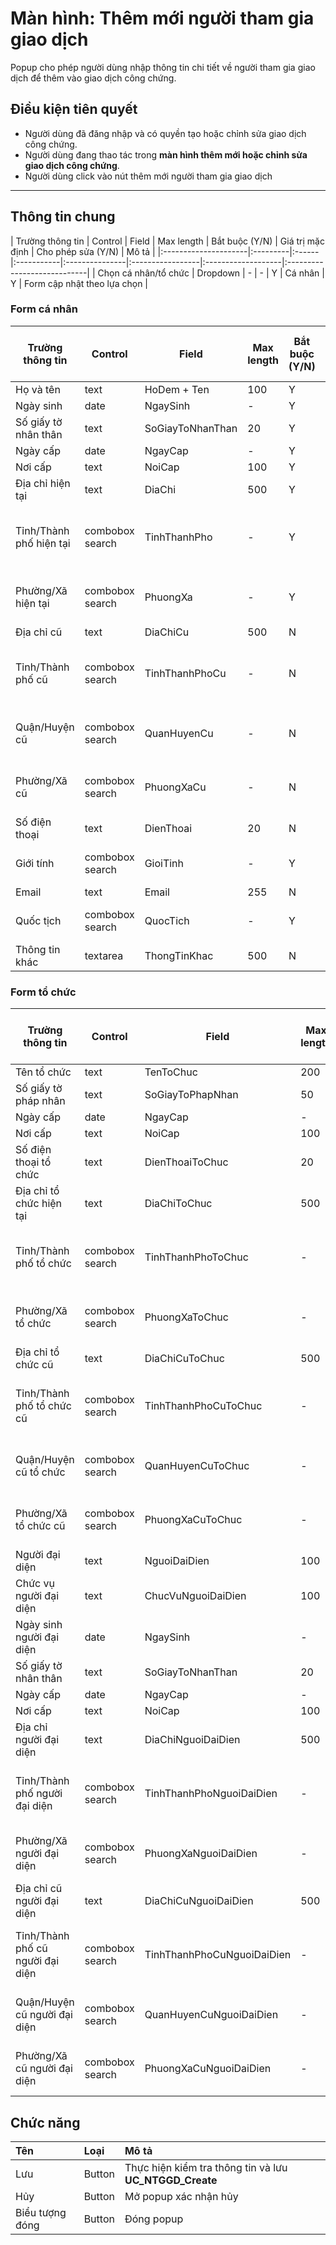 # Màn hình: Thêm mới người tham gia giao dịch
Popup cho phép người dùng nhập thông tin chi tiết về người tham gia giao dịch để thêm vào giao dịch công chứng.  

## Điều kiện tiên quyết
- Người dùng đã đăng nhập và có quyền tạo hoặc chỉnh sửa giao dịch công chứng.
- Người dùng đang thao tác trong **màn hình thêm mới hoặc chỉnh sửa giao dịch công chứng**.
- Người dùng click vào nút thêm mới người tham gia giao dịch

---

## Thông tin chung

<div style="overflow-x:auto">
| Trường thông tin     | Control  | Field | Max length | Bắt buộc (Y/N) | Giá trị mặc định | Cho phép sửa (Y/N) | Mô tả                       |
|:---------------------|:---------|:------|:-----------|:---------------|:-----------------|:-------------------|:----------------------------|
| Chọn cá nhân/tổ chức | Dropdown | -     | -          | Y              | Cá nhân          | Y                  | Form cập nhật theo lựa chọn |
</div>

### Form cá nhân
| Trường thông tin        | Control         | Field            | Max length | Bắt buộc (Y/N) | Giá trị mặc định | Cho phép sửa (Y/N) | Mô tả                                          |
|-------------------------|-----------------|------------------|------------|----------------|------------------|--------------------|------------------------------------------------|
| Họ và tên               | text            | HoDem + Ten      | 100        | Y              | -                | -                  |                                                |
| Ngày sinh               | date            | NgaySinh         | -          | Y              | -                | -                  | **BR9.3**                                      |
| Số giấy tờ nhân thân    | text            | SoGiayToNhanThan | 20         | Y              | -                | -                  | **BR9.10**                                     |
| Ngày cấp                | date            | NgayCap          | -          | Y              | -                | -                  | **BR9.3**                                      |
| Nơi cấp                 | text            | NoiCap           | 100        | Y              | -                | -                  |                                                |
| Địa chỉ hiện tại        | text            | DiaChi           | 500        | Y              | -                | -                  |                                                |
| Tỉnh/Thành phố hiện tại | combobox search | TinhThanhPho     | -          | Y              | -                | -                  | Chọn từ danh mục tỉnh/thành phố mới, **BR9.7** |
| Phường/Xã hiện tại      | combobox search | PhuongXa         | -          | Y              | -                | -                  | Chọn từ danh mục phường/xã mới, **BR9.8**      |
| Địa chỉ cũ              | text            | DiaChiCu         | 500        | N              | -                | -                  |                                                |
| Tỉnh/Thành phố cũ       | combobox search | TinhThanhPhoCu   | -          | N              | -                | -                  | Chọn từ danh mục tỉnh/thành phố cũ, **BR9.7**  |
| Quận/Huyện cũ           | combobox search | QuanHuyenCu      | -          | N              | -                | -                  | Chọn từ danh mục quận/huyện cũ, **BR9.12**     |
| Phường/Xã cũ            | combobox search | PhuongXaCu       | -          | N              | -                | -                  | Chọn từ danh mục phường/xã cũ, **BR9.8**       |
| Số điện thoại           | text            | DienThoai        | 20         | N              | -                | -                  | **BR9.4**                                      |
| Giới tính               | combobox search | GioiTinh         | -          | Y              | -                | -                  | Chọn 1 từ danh mục giới tính                   |
| Email                   | text            | Email            | 255        | N              | -                | -                  | **BR9.9**                                      |
| Quốc tịch               | combobox search | QuocTich         | -          | Y              | Việt Nam         | Y                  | Chọn 1 từ danh mục quốc tịch                   |
| Thông tin khác          | textarea        | ThongTinKhac     | 500        | N              | -                | -                  |                                                |

### Form tổ chức
| Trường thông tin                 | Control         | Field                      | Max length | Bắt buộc (Y/N) | Giá trị mặc định | Cho phép sửa (Y/N) | Mô tả                                          |
|----------------------------------|-----------------|----------------------------|------------|----------------|------------------|--------------------|------------------------------------------------|
| Tên tổ chức                      | text            | TenToChuc                  | 200        | Y              | -                | -                  |                                                |
| Số giấy tờ pháp nhân             | text            | SoGiayToPhapNhan           | 50         | Y              | -                | -                  |                                                |
| Ngày cấp                         | date            | NgayCap                    | -          | Y              | -                | -                  | **BR9.3**                                      |
| Nơi cấp                          | text            | NoiCap                     | 100        | Y              | -                | -                  |                                                |
| Số điện thoại tổ chức            | text            | DienThoaiToChuc            | 20         | N              | -                | -                  | **BR9.4**                                      |
| Địa chỉ tổ chức hiện tại         | text            | DiaChiToChuc               | 500        | Y              | -                | -                  |                                                |
| Tỉnh/Thành phố tổ chức           | combobox search | TinhThanhPhoToChuc         | -          | Y              | -                | -                  | Chọn từ danh mục tỉnh/thành phố mới, **BR9.7** |
| Phường/Xã tổ chức                | combobox search | PhuongXaToChuc             | -          | Y              | -                | -                  | Chọn từ danh mục phường/xã mới, **BR9.8**      |
| Địa chỉ tổ chức cũ               | text            | DiaChiCuToChuc             | 500        | N              | -                | -                  |                                                |
| Tỉnh/Thành phố tổ chức cũ        | combobox search | TinhThanhPhoCuToChuc       | -          | N              | -                | -                  | Chọn từ danh mục tỉnh/thành phố cũ, **BR9.7**  |
| Quận/Huyện cũ tổ chức            | combobox search | QuanHuyenCuToChuc          | -          | N              | -                | -                  | Chọn từ danh mục quận/huyện cũ, **BR9.12**     |
| Phường/Xã tổ chức cũ             | combobox search | PhuongXaCuToChuc           | -          | N              | -                | -                  | Chọn từ danh mục phường/xã cũ, **BR9.8**       |
| Người đại diện                   | text            | NguoiDaiDien               | 100        | Y              | -                | -                  |                                                |
| Chức vụ người đại diện           | text            | ChucVuNguoiDaiDien         | 100        | Y              | -                | -                  |                                                |
| Ngày sinh người đại diện         | date            | NgaySinh                   | -          | Y              | -                | -                  | **BR9.3**                                      |
| Số giấy tờ nhân thân             | text            | SoGiayToNhanThan           | 20         | Y              | -                | -                  | **BR9.10**                                     |
| Ngày cấp                         | date            | NgayCap                    | -          | Y              | -                | -                  | **BR9.3**                                      |
| Nơi cấp                          | text            | NoiCap                     | 100        | Y              | -                | -                  |                                                |
| Địa chỉ người đại diện           | text            | DiaChiNguoiDaiDien         | 500        | Y              | -                | -                  |                                                |
| Tỉnh/Thành phố người đại diện    | combobox search | TinhThanhPhoNguoiDaiDien   | -          | Y              | -                | -                  | Chọn từ danh mục tỉnh/thành phố mới, **BR9.7** |
| Phường/Xã người đại diện         | combobox search | PhuongXaNguoiDaiDien       | -          | Y              | -                | -                  | Chọn từ danh mục phường/xã mới, **BR9.8**      |
| Địa chỉ cũ người đại diện        | text            | DiaChiCuNguoiDaiDien       | 500        | N              | -                | -                  |                                                |
| Tỉnh/Thành phố cũ người đại diện | combobox search | TinhThanhPhoCuNguoiDaiDien | -          | N              | -                | -                  | Chọn từ danh mục tỉnh/thành phố cũ, **BR9.7**  |
| Quận/Huyện cũ người đại diện     | combobox search | QuanHuyenCuNguoiDaiDien    | -          | N              | -                | -                  | Chọn từ danh mục quận/huyện cũ, **BR9.12**     |
| Phường/Xã cũ người đại diện      | combobox search | PhuongXaCuNguoiDaiDien     | -          | N              | -                | -                  | Chọn từ danh mục phường/xã cũ, **BR9.8**       |

## Chức năng
| Tên             | Loại   | Mô tả                                                   |
|:----------------|:-------|:--------------------------------------------------------|
| Lưu             | Button | Thực hiện kiểm tra thông tin và lưu **UC_NTGGD_Create** |
| Hủy             | Button | Mở popup xác nhận hủy                                   |
| Biểu tượng đóng | Button | Đóng popup                                              |